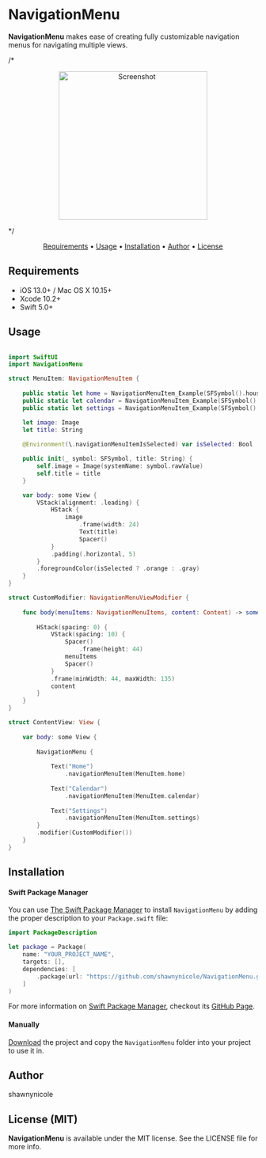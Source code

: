 # NavigationMenu

**NavigationMenu** makes ease of creating fully customizable navigation menus for navigating multiple views.

/*
<p align="center">
<img src="../assets/gif1.png?raw=true" alt="Screenshot" width="300" />
</p>
*/

<p align="center">
    <a href="#requirements">Requirements</a> • <a href="#usage">Usage</a> • <a href="#installation">Installation</a> • <a href="#author">Author</a> • <a href="#license-mit">License</a>
</p>

## Requirements

- iOS 13.0+ / Mac OS X 10.15+
- Xcode 10.2+
- Swift 5.0+

## Usage

```swift

import SwiftUI
import NavigationMenu

struct MenuItem: NavigationMenuItem {
    
    public static let home = NavigationMenuItem_Example(SFSymbol().house, title: "Home")
    public static let calendar = NavigationMenuItem_Example(SFSymbol().calendar, title: "Calendar")
    public static let settings = NavigationMenuItem_Example(SFSymbol().gear, title: "Settings")

    let image: Image
    let title: String
    
    @Environment(\.navigationMenuItemIsSelected) var isSelected: Bool

    public init(_ symbol: SFSymbol, title: String) {
        self.image = Image(systemName: symbol.rawValue)
        self.title = title
    }

    var body: some View {
        VStack(alignment: .leading) {
            HStack {
                image
                    .frame(width: 24)
                    Text(title)
                    Spacer()
            }
            .padding(.horizontal, 5)
        }
        .foregroundColor(isSelected ? .orange : .gray)
    }
} 

struct CustomModifier: NavigationMenuViewModifier {
    
    func body(menuItems: NavigationMenuItems, content: Content) -> some View {
        
        HStack(spacing: 0) {
            VStack(spacing: 10) {
                Spacer()
                    .frame(height: 44)
                menuItems
                Spacer()
            }
            .frame(minWidth: 44, maxWidth: 135)
            content
        }
    }
}

struct ContentView: View {
        
    var body: some View {
        
        NavigationMenu {
            
            Text("Home")
                .navigationMenuItem(MenuItem.home)
                
            Text("Calendar")
                .navigationMenuItem(MenuItem.calendar)
                
            Text("Settings")
                .navigationMenuItem(MenuItem.settings)
        }
        .modifier(CustomModifier())
    }
}

```

## Installation

#### Swift Package Manager
You can use [The Swift Package Manager](https://swift.org/package-manager) to install `NavigationMenu` by adding the proper description to your `Package.swift` file:
```swift
import PackageDescription

let package = Package(
    name: "YOUR_PROJECT_NAME",
    targets: [],
    dependencies: [
        .package(url: "https://github.com/shawnynicole/NavigationMenu.git", from: "1.0.0")
    ]
)
```
For more information on [Swift Package Manager](https://swift.org/package-manager), checkout its [GitHub Page](https://github.com/apple/swift-package-manager).

#### Manually

[Download](https://github.com/shawnynicole/NavigationMenu/archive/master.zip) the project and copy the `NavigationMenu` folder into your project to use it in.

## Author

shawnynicole

## License (MIT)

**NavigationMenu** is available under the MIT license. See the LICENSE file for more info.
